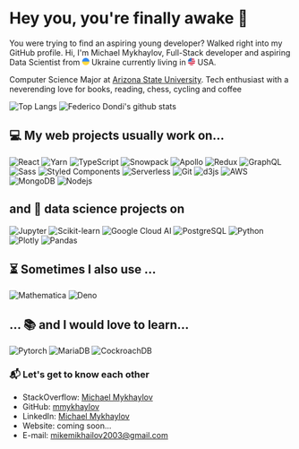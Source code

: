 # Hey you, you're finally awake 🖖

You were trying to find an aspiring young developer? Walked right into my GitHub profile. Hi, I'm Michael Mykhaylov, Full-Stack developer and aspiring Data Scientist from <img src="./src/ukraine.png" width="13"/> Ukraine currently living in <img src="./src/united-states.png" width="13"/> USA.

Computer Science Major at [Arizona State University](https://www.asu.edu). Tech enthusiast with a neverending love for books, reading, chess, cycling and coffee

![Top Langs](https://github-readme-stats.vercel.app/api/top-langs/?username=mmykhaylov&hide=jupyter%20notebook&hide_border=true&langs_count=6&layout=compact)
![Federico Dondi's github stats](https://github-readme-stats.vercel.app/api?username=mmykhaylov&show_icons=true&hide_border=true)

## 💻 My web projects usually work on...

<p>
<img alt="React" src="https://img.shields.io/badge/-React-45b8d8?logo=react&logoColor=white" />
<img alt="Yarn" src="https://img.shields.io/badge/-Yarn-2C8EBB?logo=yarn&logoColor=white" />
<img alt="TypeScript" src="https://img.shields.io/badge/-TypeScript-3178C6?logo=typescript&logoColor=white" /> 
<img alt="Snowpack" src="https://img.shields.io/badge/-Snowpack-2E5E82?logo=snowpack&logoColor=white" /> 
<img alt="Apollo" src="https://img.shields.io/badge/-Apollo_GraphQL-311C87?logo=apollo-graphql&logoColor=white" />
<img alt="Redux" src="https://img.shields.io/badge/-Redux-764ABC?logo=redux&logoColor=white" />
<img alt="GraphQL" src="https://img.shields.io/badge/-GraphQL-E10098?logo=graphql&logoColor=white" />
<img alt="Sass" src="https://img.shields.io/badge/-Sass-CC6699?logo=sass&logoColor=white" />
<img alt="Styled Components" src="https://img.shields.io/badge/-Styled_Components-db7092?logo=styled-components&logoColor=white" />
<img alt="Serverless" src="https://img.shields.io/badge/-Serverless-FD5750?logo=serverless&logoColor=white" />
<img alt="Git" src="https://img.shields.io/badge/-Git-F05032?logo=git&logoColor=white" />
<img alt="d3js" src="https://img.shields.io/badge/-D3.js-F9A03C?logo=d3.js&logoColor=white" />
<img alt="AWS" src="https://img.shields.io/badge/-AWS_Lambda-FF9900?logo=aws-lambda&logoColor=white" />
<img alt="MongoDB" src="https://img.shields.io/badge/-MongoDB-13aa52?logo=mongodb&logoColor=white" />
<img alt="Nodejs" src="https://img.shields.io/badge/-Node.js-43853d?logo=Node.js&logoColor=white" />
</p>

## and 🧪 data science projects on

<p>
<img alt="Jupyter" src="https://img.shields.io/badge/-Jupyter-F37626?logo=jupyter&logoColor=white" />
<img alt="Scikit-learn" src="https://img.shields.io/badge/-Scikit_Learn-F7931E?logo=scikit-learn&logoColor=white" />
<img alt="Google Cloud AI" src="https://img.shields.io/badge/-Google_Cloud-4285F4?logo=google-cloud&logoColor=white" />
<img alt="PostgreSQL" src="https://img.shields.io/badge/-PostgreSQL-4169E1?logo=postgresql&logoColor=white" />
<img alt="Python" src="https://img.shields.io/badge/-Python-3776AB?logo=python&logoColor=white" />
<img alt="Plotly" src="https://img.shields.io/badge/-Plotly-3F4F75?logo=plotly&logoColor=white" />
<img alt="Pandas" src="https://img.shields.io/badge/-Pandas-150458?logo=pandas&logoColor=white" />
</p>

## ⏳ Sometimes I also use ...

<p>
<img alt="Mathematica" src="https://img.shields.io/badge/-Mathematica-DD1100?logo=wolframmathematica&logoColor=white" />
<img alt="Deno" src="https://img.shields.io/badge/-Deno-000?logo=deno&logoColor=white" />
</p>

## ... 📚 and I would love to learn...

<p>
<img alt="Pytorch" src="https://img.shields.io/badge/-Pytorch-EE4C2C?logo=pytorch&logoColor=white" />
<img alt="MariaDB" src="https://img.shields.io/badge/-MariaDB-003545?logo=mariadb&logoColor=white" />
<img alt="CockroachDB" src="https://img.shields.io/badge/-CockroachDB-6933FF?logo=cockroachlabs&logoColor=white" /></p>

### 📬 Let's get to know each other

- StackOverflow: [Michael Mykhaylov](https://stackoverflow.com/users/12770693/michael-mykhaylov)
- GitHub: [mmykhaylov](https://github.com/mmykhaylov)
- LinkedIn: [Michael Mykhaylov](https://www.linkedin.com/in/mmykhaylov/)
- Website: coming soon...
- E-mail: [mikemikhailov2003@gmail.com](mailto:mikemikhailov2003@gmail.com)
